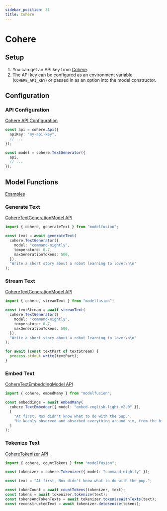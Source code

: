 ```yaml
---
sidebar_position: 31
title: Cohere
---
```


# Cohere

## Setup

1. You can get an API key from [Cohere](https://cohere.com/).
1. The API key can be configured as an environment variable (`COHERE_API_KEY`) or passed in as an option into the model constructor.

## Configuration

### API Configuration

[Cohere API Configuration](/api/classes/CohereApiConfiguration)

```ts
const api = cohere.Api({
  apiKey: "my-api-key",
  // ...
});

const model = cohere.TextGenerator({
  api,
  // ...
});
```

## Model Functions

[Examples](https://github.com/lgrammel/modelfusion/tree/main/examples/basic/src/model-provider/cohere)

### Generate Text

[CohereTextGenerationModel API](/api/classes/CohereTextGenerationModel)

```ts
import { cohere, generateText } from "modelfusion";

const text = await generateText(
  cohere.TextGenerator({
    model: "command-nightly",
    temperature: 0.7,
    maxGenerationTokens: 500,
  }),
  "Write a short story about a robot learning to love:\n\n"
);
```

### Stream Text

[CohereTextGenerationModel API](/api/classes/CohereTextGenerationModel)

```ts
import { cohere, streamText } from "modelfusion";

const textStream = await streamText(
  cohere.TextGenerator({
    model: "command-nightly",
    temperature: 0.7,
    maxGenerationTokens: 500,
  }),
  "Write a short story about a robot learning to love:\n\n"
);

for await (const textPart of textStream) {
  process.stdout.write(textPart);
}
```

### Embed Text

[CohereTextEmbeddingModel API](/api/classes/CohereTextEmbeddingModel)

```ts
import { cohere, embedMany } from "modelfusion";

const embeddings = await embedMany(
  cohere.TextEmbedder({ model: "embed-english-light-v2.0" }),
  [
    "At first, Nox didn't know what to do with the pup.",
    "He keenly observed and absorbed everything around him, from the birds in the sky to the trees in the forest.",
  ]
);
```

### Tokenize Text

[CohereTokenizer API](/api/classes/CohereTokenizer)

```ts
import { cohere, countTokens } from "modelfusion";

const tokenizer = cohere.Tokenizer({ model: "command-nightly" });

const text = "At first, Nox didn't know what to do with the pup.";

const tokenCount = await countTokens(tokenizer, text);
const tokens = await tokenizer.tokenize(text);
const tokensAndTokenTexts = await tokenizer.tokenizeWithTexts(text);
const reconstructedText = await tokenizer.detokenize(tokens);
```
